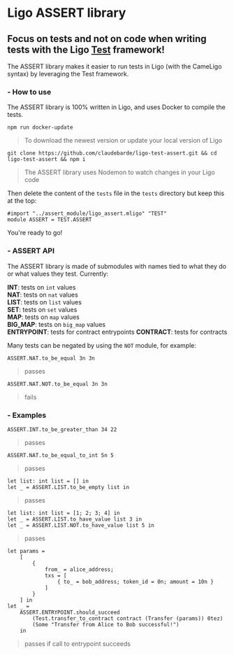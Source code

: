 # Ligo ASSERT library

## Focus on tests and not on code when writing tests with the Ligo [Test](https://ligolang.org/docs/advanced/testing#testing-with-test) framework!

The ASSERT library makes it easier to run tests in Ligo (with the CameLigo syntax) by leveraging the Test framework.

### - How to use

The ASSERT library is 100% written in Ligo, and uses Docker to compile the tests.

`npm run docker-update`

> To download the newest version or update your local version of Ligo

`git clone https://github.com/claudebarde/ligo-test-assert.git && cd ligo-test-assert && npm i`

> The ASSERT library uses Nodemon to watch changes in your Ligo code

Then delete the content of the `tests` file in the `tests` directory but keep this at the top:

```
#import "../assert_module/ligo_assert.mligo" "TEST"
module ASSERT = TEST.ASSERT
```

You're ready to go!

### - ASSERT API

The ASSERT library is made of submodules with names tied to what they do or what values they test.
Currently:

**INT**: tests on `int` values  
**NAT**: tests on `nat` values  
**LIST**: tests on `list` values  
**SET**: tests on `set` values  
**MAP**: tests on `map` values  
**BIG_MAP**: tests on `big_map` values  
**ENTRYPOINT**: tests for contract entrypoints
**CONTRACT**: tests for contracts

Many tests can be negated by using the `NOT` module, for example:

`ASSERT.NAT.to_be_equal 3n 3n`

> passes

`ASSERT.NAT.NOT.to_be_equal 3n 3n`

> fails

### - Examples

`ASSERT.INT.to_be_greater_than 34 22`

> passes

`ASSERT.NAT.to_be_equal_to_int 5n 5`

> passes

```
let list: int list = [] in
let _ = ASSERT.LIST.to_be_empty list in
```

> passes

```
let list: int list = [1; 2; 3; 4] in
let _ = ASSERT.LIST.to_have_value list 3 in
let _ = ASSERT.LIST.NOT.to_have_value list 5 in
```

> passes

```
let params =
    [
        {
            from_ = alice_address;
            txs = [
                { to_ = bob_address; token_id = 0n; amount = 10n }
            ]
        }
    ] in
let _ =
    ASSERT.ENTRYPOINT.should_succeed
        (Test.transfer_to_contract contract (Transfer (params)) 0tez)
        (Some "Transfer from Alice to Bob successful!")
    in
```

> passes if call to entrypoint succeeds
